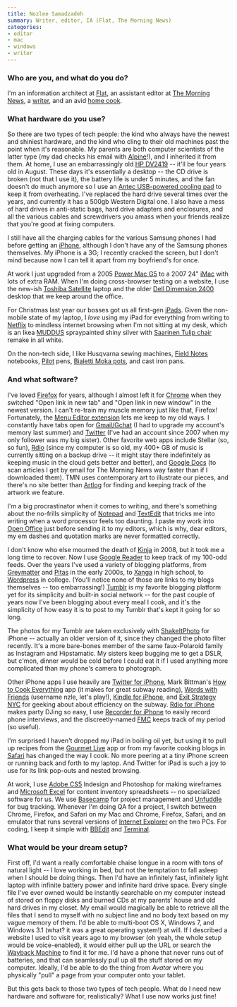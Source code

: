 ```yaml
---
title: Nozlee Samadzadeh
summary: Writer, editor, IA (Flat, The Morning News)
categories:
- editor
- mac
- windows
- writer
---
```


### Who are you, and what do you do?

I'm an information architect at [Flat](http://www.flat.com/ "A creative consultancy."), an assistant editor at [The Morning News](http://www.themorningnews.org/ "A popular online magazine."), a [writer](http://www.nozleesamadzadeh.com/ "Nozlee's website."), and an avid [home cook](http://www.needsmoresalt.tumblr.com/ "Nozlee's cooking tumblelog.").

### What hardware do you use?

So there are two types of tech people: the kind who always have the newest and shiniest hardware, and the kind who cling to their old machines past the point when it's reasonable. My parents are both computer scientists of the latter type (my dad checks his email with [Alpine][]!), and I inherited it from them. At home, I use an embarrassingly old [HP DV2419][pavilion-dv2419us] -- it'll be four years old in August. These days it's essentially a desktop -- the CD drive is broken (not that I use it), the battery life is under 5 minutes, and the fan doesn't do much anymore so I use an [Antec USB-powered cooling pad][notebook-cooler] to keep it from overheating. I've replaced the hard drive several times over the years, and currently it has a 500gb Western Digital one. I also have a mess of hard drives in anti-static bags, hard drive adapters and enclosures, and all the various cables and screwdrivers you amass when your friends realize that you're good at fixing computers.

I still have all the charging cables for the various Samsung phones I had before getting an [iPhone][iphone-3g], although I don't have any of the Samsung phones themselves. My iPhone is a 3G; I recently cracked the screen, but I don't mind because now I can tell it apart from my boyfriend's for once.

At work I just upgraded from a 2005 [Power Mac G5][power-mac-g5] to a 2007 24" [iMac][] with lots of extra RAM. When I'm doing cross-browser testing on a website, I use the new-ish [Toshiba Satellite][satellite-l645d-s4100] laptop and the older [Dell Dimension 2400][dimension-2400] desktop that we keep around the office.

For Christmas last year our bosses got us all first-gen [iPads][ipad]. Given the non-mobile state of my laptop, I *love* using my iPad for everything from writing to [Netflix][] to mindless internet browsing when I'm not sitting at my desk, which is an Ikea [MUDDUS][] spraypainted shiny silver with [Saarinen Tulip chair][tulip-chair] remake in all white. 

On the non-tech side, I like Husqvarna sewing machines, [Field Notes][field-notes] notebooks, [Pilot][precise-v5] pens, [Bialetti Moka pots][moka-express], and cast iron pans.

### And what software?

I've loved [Firefox][] for years, although I almost left it for [Chrome][] when they switched "Open link in new tab" and "Open link in new window" in the newest version. I can't re-train my muscle memory just like that, Firefox! Fortunately, the [Menu Editor extension][menu-editor] lets me keep to my old ways. I constantly have tabs open for [Gmail/Gchat][gmail] (I had to upgrade my account's memory last summer) and [Twitter](http://twitter.com/nzle "Nozlee on Twitter.") (I've had an account since 2007 when my only follower was my big sister). Other favorite web apps include Stellar (so, so fun), [Rdio][] (since my computer is so old, my 400+ GB of music is currently sitting on a backup drive -- it might stay there indefinitely as keeping music in the cloud gets better and better), and [Google Docs][google-docs] (to scan articles I get by email for The Morning News way faster than if I downloaded them). TMN uses contemporary art to illustrate our pieces, and there's no site better than [Artlog][] for finding and keeping track of the artwork we feature. 

I'm a big procrastinator when it comes to writing, and there's something about the no-frills simplicity of [Notepad][] and [TextEdit][] that tricks me into writing when a word processor feels too daunting. I paste my work into [Open Office][openoffice] just before sending it to my editors, which is why, dear editors, my em dashes and quotation marks are never formatted correctly. 

I don't know who else mourned the death of [Kinja][] in 2008, but it took me a long time to recover. Now I use [Google Reader][google-reader] to keep track of my 100-odd feeds. Over the years I've used a variety of blogging platforms, from [Greymatter][] and [Pitas][] in the early 2000s, to [Xanga][] in high school, to [Wordpress][] in college. (You'll notice none of those are links to my blogs themselves -- too embarrassing!) [Tumblr][] is my favorite blogging platform yet for its simplicity and built-in social network -- for the past couple of years now I've been blogging about every meal I cook, and it's the simplicity of how easy it is to post to my Tumblr that's kept it going for so long.

The photos for my Tumblr are taken exclusively with [ShakeItPhoto][shakeitphoto-ios] for iPhone -- actually an older version of it, since they changed the photo filter recently. It's a more bare-bones member of the same faux-Polaroid family as Instagram and Hipstamatic. My sisters keep bugging me to get a DSLR, but c'mon, dinner would be cold before I could eat it if I used anything more complicated than my phone's camera to photograph.

Other iPhone apps I use heavily are [Twitter for iPhone][twitter-ios], Mark Bittman's [How to Cook Everything][how-to-cook-everything-ios] app (it makes for great subway reading), [Words with Friends][words-with-friends-ios] (username nzle, let's play!), [Kindle for iPhone][kindle-ios], and [Exit Strategy NYC][exit-strategy-nyc-ios] for geeking about about efficiency on the subway. [Rdio for iPhone][rdio-ios] makes party DJing so easy, I use [Recorder for iPhone][recorder-ios] to easily record phone interviews, and the discreetly-named [FMC][free-menstrual-calendar-ios] keeps track of my period (so useful).

I'm surprised I haven't dropped my iPad in boiling oil yet, but using it to pull up recipes from the [Gourmet Live][gourmet-live-ios] app or from my favorite cooking blogs in [Safari][safari-ios] has changed the way I cook. No more peering at a tiny iPhone screen or running back and forth to my laptop. And Twitter for iPad is such a joy to use for its link pop-outs and nested browsing.

At work, I use [Adobe CS5][creative-suite] Indesign and Photoshop for making wireframes and [Microsoft Excel][excel] for content inventory spreadsheets -- no specialized software for us. We use [Basecamp][] for project management and [Unfuddle][] for bug tracking. Whenever I'm doing QA for a project, I switch between Chrome, Firefox, and Safari on my Mac and Chrome, Firefox, Safari, and an emulator that runs several versions of [Internet Explorer][internet-explorer] on the two PCs. For coding, I keep it simple with [BBEdit][] and [Terminal][].

### What would be your dream setup?

First off, I'd want a really comfortable chaise longue in a room with tons of natural light -- I love working in bed, but not the temptation to fall asleep when I should be doing things. Then I'd have an infinitely fast, infinitely light laptop with infinite battery power and infinite hard drive space. Every single file I've ever owned would be instantly searchable on my computer instead of stored on floppy disks and burned CDs at my parents' house and old hard drives in my closet. My email would magically be able to retrieve all the files that I send to myself with no subject line and no body text based on my vague memory of them. I'd be able to multi-boot OS X, Windows 7, and Windows 3.1 (what? it was a great operating system!) at will. If I described a website I used to visit years ago to my browser (oh yeah, the whole setup would be voice-enabled), it would either pull up the URL or search the [Wayback Machine][wayback-machine] to find it for me. I'd have a phone that never runs out of batteries, and that can seamlessly pull up all the stuff stored on my computer. Ideally, I'd be able to do the thing from *Avatar* where you physically "pull" a page from your computer onto your tablet. 

But this gets back to those two types of tech people. What do I need new hardware and software for, realistically? What I use now works just fine!

[dimension-2400]: https://www.cnet.com/products/dell-dimension-2400/ "A desktop tower PC."
[field-notes]: https://fieldnotesbrand.com/ "A brand of notebooks."
[imac]: https://www.apple.com/imac/ "An all-in-one computer."
[ipad]: https://www.apple.com/ipad/ "A tablet device."
[iphone-3g]: https://en.wikipedia.org/wiki/IPhone_3G "A smartphone."
[moka-express]: http://www.bialettishop.com/MokaExpressMain.htm "A stovetop coffee pot."
[muddus]: https://www.ikea.com/hk/en/catalog/products/80160792/ "A table with a folding drop-leaf."
[notebook-cooler]: http://www.antec.com/Believe_it/product.php?id=NzI "A USB-powered laptop cooler."
[pavilion-dv2419us]: http://h10025.www1.hp.com/ewfrf/wc/product?cc=us&lc=en&product=3446949 "A 14.1 inch PC laptop."
[power-mac-g5]: https://en.wikipedia.org/wiki/Power_Mac_G5 "A desktop Mac with an IBM PowerPC G5 CPU."
[precise-v5]: https://www.amazon.com/Pilot-Precise-Stick-Rolling-Extra/dp/B00006IEBI "A pen."
[satellite-l645d-s4100]: https://www.amazon.com/Toshiba-Satellite-L645D-S4100-14-Inch-Laptop/dp/B004GEBQ1S "A 14 inch PC laptop."
[tulip-chair]: https://www.knoll.com/product/tulip-arm-chair "A chair."
[alpine]: http://www.washington.edu/alpine/ "A terminal email client."
[artlog]: http://artlog.com/ "A contemporary art guide."
[basecamp]: https://basecamp.com/ "Web-based project management."
[bbedit]: http://www.barebones.com/products/bbedit/ "A text editor for the Mac."
[chrome]: https://www.google.com/intl/en/chrome/browser/ "A WebKit-based browser, where each tab runs in its own thread."
[creative-suite]: https://www.adobe.com/creativecloud.html "A collection of design tools."
[excel]: https://products.office.com/en-us/excel "A spreadsheet application."
[exit-strategy-nyc-ios]: http://www.exitstrategynyc.com/ "A New York navigation app."
[firefox]: https://www.mozilla.org/en-US/firefox/new/ "A cross-platform open-source web browser."
[free-menstrual-calendar-ios]: https://itunes.apple.com/us/app/free-menstrual-calendar/id292760731 "Exactly what it says."
[gmail]: https://mail.google.com/mail/ "Web-based email."
[google-docs]: https://en.wikipedia.org/wiki/Google_Docs "A web-based office suite."
[google-reader]: https://en.wikipedia.org/wiki/Google_Reader "A web-based feed reader."
[gourmet-live-ios]: https://itunes.apple.com/us/app/id391597058 "A cooking magazine app."
[greymatter]: http://web.petefinnigan.com/greymatter.htm "Weblog/journal hosted software."
[how-to-cook-everything-ios]: https://itunes.apple.com/us/app/how-to-cook-everything/id367690249 "A recipe and how-to cooking app."
[internet-explorer]: https://en.wikipedia.org/wiki/Internet_Explorer "A PC web browser."
[kindle-ios]: https://itunes.apple.com/gb/app/kindle/id302584613 "An iPhone app for accessing Kindle content from Amazon."
[kinja]: https://en.wikipedia.org/wiki/Kinja "An online news feed reader."
[menu-editor]: http://menueditor.mozdev.org/ "A Firefox extension for editing its menus."
[netflix]: https://www.netflix.com/ "A movie rental and streaming service."
[notepad]: https://en.wikipedia.org/wiki/Notepad_(software) "A simple text editor included with Windows."
[openoffice]: http://www.openoffice.org/ "An open-source office suite."
[pitas]: https://en.wikipedia.org/wiki/History_of_blogging "A web journal service."
[rdio-ios]: https://itunes.apple.com/us/app/rdio/id335060889 "An Rdio client for iOS."
[rdio]: http://www.rdio.com/home/en-us/ "A music streaming service."
[recorder-ios]: http://www.recordertheapp.com/ "An audio recording app."
[safari-ios]: https://en.wikipedia.org/wiki/Safari_(web_browser)#iOS-specific_features "A web browser included with iOS."
[shakeitphoto-ios]: http://bananacameraco.com/shakeitphoto/ "A camera app that takes Polaroid-like shots."
[terminal]: https://en.wikipedia.org/wiki/Terminal_(OS_X) "A console application included with Mac OS X."
[textedit]: https://support.apple.com/en-us/HT2523 "A text editor included with Mac OS X."
[tumblr]: https://www.tumblr.com/ "An online personal publishing platform."
[twitter-ios]: https://itunes.apple.com/app/twitter/id333903271 "A Twitter client."
[unfuddle]: https://unfuddle.com/ "A version control and bug ticketing/project management service."
[wayback-machine]: http://archive.org/web/web.php "A service for pulling up archived copies of websites."
[wordpress]: https://wordpress.com/ "Weblog publishing software."
[words-with-friends-ios]: https://itunes.apple.com/us/app/words-with-friends/id322852954 "A word game for the iPhone."
[xanga]: http://xanga.com/ "A weblog platform."
